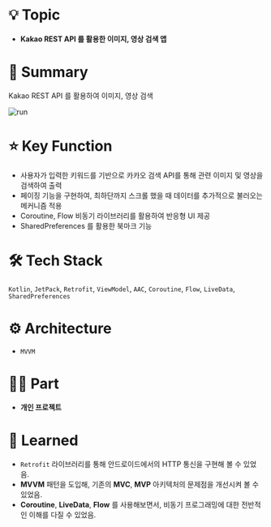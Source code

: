 # 💡 Topic

- **Kakao REST API 를 활용한 이미지, 영상 검색 앱**

# 📝 Summary

Kakao REST API 를 활용하여 이미지, 영상 검색 

![run](https://github.com/kt2790/image_search_app/assets/138543028/458716e0-698c-45a1-a01f-15d5385b995c)


# ⭐️ Key Function

- 사용자가 입력한 키워드를 기반으로 카카오 검색 API를 통해 관련 이미지 및 영상을 검색하여 출력
- 페이징 기능을 구현하여, 최하단까지 스크롤 했을 때 데이터를 추가적으로 불러오는 메커니즘 적용
- Coroutine, Flow 비동기 라이브러리를 활용하여 반응형 UI 제공
- SharedPreferences 를 활용한 북마크 기능

# 🛠 Tech Stack

`Kotlin`, `JetPack`, `Retrofit`, `ViewModel`, `AAC`, `Coroutine`, `Flow`, `LiveData`, `SharedPreferences`

# ⚙️ Architecture

- `MVVM`

# 🤚🏻 Part

- **개인 프로젝트**

# 🤔 Learned

- `Retrofit` 라이브러리를 통해 안드로이드에서의 HTTP 통신을 구현해 볼 수 있었음.
- **MVVM** 패턴을 도입해, 기존의 **MVC**, **MVP** 아키텍처의 문제점을 개선시켜 볼 수 있었음.
- **Coroutine**, **LiveData**, **Flow** 를 사용해보면서, 비동기 프로그래밍에 대한 전반적인 이해를 다질 수 있었음.

